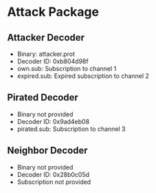 # Attack Package
## Attacker Decoder
 - Binary: attacker.prot
 - Decoder ID: 0xb804d98f
 - own.sub: Subscription to channel 1
 - expired.sub: Expired subscription to channel 2

## Pirated Decoder
 - Binary not provided
 - Decoder ID: 0x9ad4eb08
 - pirated.sub: Subscription to channel 3

## Neighbor Decoder
 - Binary not provided
 - Decoder ID: 0x28b0c05d
 - Subscription not provided
